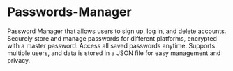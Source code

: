 # Passwords-Manager
Password Manager that allows users to sign up, log in, and delete accounts. Securely store and manage passwords for different platforms, encrypted with a master password. Access all saved passwords anytime. Supports multiple users, and data is stored in a JSON file for easy management and privacy.
